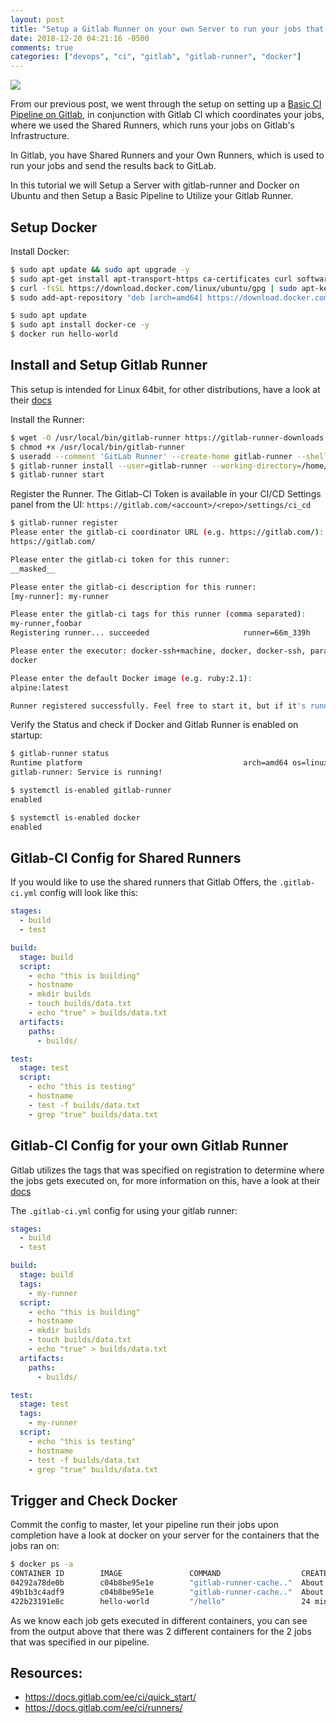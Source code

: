 ```yaml
---
layout: post
title: "Setup a Gitlab Runner on your own Server to run your jobs that gets triggered from Gitlab CI"
date: 2018-12-20 04:21:16 -0500
comments: true
categories: ["devops", "ci", "gitlab", "gitlab-runner", "docker"] 
---
```


![](https://user-images.githubusercontent.com/567298/50217968-0629f680-0393-11e9-8387-ad69937eb891.png)

From our previous post, we went through the setup on setting up a [Basic CI Pipeline on Gitlab](https://blog.ruanbekker.com/blog/2018/12/19/setup-a-basic-ci-pipeline-on-gitlab/), in conjunction with Gitlab CI which coordinates your jobs, where we used the Shared Runners, which runs your jobs on Gitlab's Infrastructure.

In Gitlab, you have Shared Runners and your Own Runners, which is used to run your jobs and send the results back to GitLab. 

In this tutorial we will Setup a Server with gitlab-runner and Docker on Ubuntu and then Setup a Basic Pipeline to Utilize your Gitlab Runner.

## Setup Docker

Install Docker:

```bash
$ sudo apt update && sudo apt upgrade -y
$ sudo apt-get install apt-transport-https ca-certificates curl software-properties-common -y
$ curl -fsSL https://download.docker.com/linux/ubuntu/gpg | sudo apt-key add -
$ sudo add-apt-repository "deb [arch=amd64] https://download.docker.com/linux/ubuntu $(lsb_release -cs) stable"

$ sudo apt update
$ sudo apt install docker-ce -y
$ docker run hello-world
```

## Install and Setup Gitlab Runner

This setup is intended for Linux 64bit, for other distributions, have a look at their [docs](https://docs.gitlab.com/runner/install/)

Install the Runner:

```bash
$ wget -O /usr/local/bin/gitlab-runner https://gitlab-runner-downloads.s3.amazonaws.com/latest/binaries/gitlab-runner-linux-amd64
$ chmod +x /usr/local/bin/gitlab-runner
$ useradd --comment 'GitLab Runner' --create-home gitlab-runner --shell /bin/bash
$ gitlab-runner install --user=gitlab-runner --working-directory=/home/gitlab-runner
$ gitlab-runner start
```

Register the Runner. The Gitlab-CI Token is available in your CI/CD Settings panel from the UI: `https://gitlab.com/<account>/<repo>/settings/ci_cd`

```bash
$ gitlab-runner register
Please enter the gitlab-ci coordinator URL (e.g. https://gitlab.com/):
https://gitlab.com/

Please enter the gitlab-ci token for this runner:
__masked__

Please enter the gitlab-ci description for this runner:
[my-runner]: my-runner

Please enter the gitlab-ci tags for this runner (comma separated):
my-runner,foobar
Registering runner... succeeded                     runner=66m_339h

Please enter the executor: docker-ssh+machine, docker, docker-ssh, parallels, shell, ssh, virtualbox, docker+machine, kubernetes:
docker

Please enter the default Docker image (e.g. ruby:2.1):
alpine:latest

Runner registered successfully. Feel free to start it, but if it's running already the config should be automatically reloaded!
```

Verify the Status and check if Docker and Gitlab Runner is enabled on startup:

```bash
$ gitlab-runner status
Runtime platform                                    arch=amd64 os=linux pid=30363 revision=7f00c780 version=11.5.1
gitlab-runner: Service is running!

$ systemctl is-enabled gitlab-runner
enabled

$ systemctl is-enabled docker
enabled
```

## Gitlab-CI Config for Shared Runners

If you would like to use the shared runners that Gitlab Offers, the `.gitlab-ci.yml` config will look like this:

```yaml
stages:
  - build
  - test

build:
  stage: build
  script:
    - echo "this is building"
    - hostname
    - mkdir builds
    - touch builds/data.txt
    - echo "true" > builds/data.txt
  artifacts:
    paths:
      - builds/

test:
  stage: test
  script:
    - echo "this is testing"
    - hostname
    - test -f builds/data.txt
    - grep "true" builds/data.txt
```

## Gitlab-CI Config for your own Gitlab Runner

Gitlab utilizes the tags that was specified on registration to determine where the jobs gets executed on, for more information on this, have a look at their [docs](https://docs.gitlab.com/ce/ci/yaml/README.html#tags)

The `.gitlab-ci.yml` config for using your gitlab runner:

```yaml
stages:
  - build
  - test

build:
  stage: build
  tags:
    - my-runner
  script:
    - echo "this is building"
    - hostname
    - mkdir builds
    - touch builds/data.txt
    - echo "true" > builds/data.txt
  artifacts:
    paths:
      - builds/

test:
  stage: test
  tags:
    - my-runner
  script:
    - echo "this is testing"
    - hostname
    - test -f builds/data.txt
    - grep "true" builds/data.txt
```

## Trigger and Check Docker

Commit the config to master, let your pipeline run their jobs upon completion have a look at docker on your server for the containers that the jobs ran on:

```bash
$ docker ps -a
CONTAINER ID        IMAGE               COMMAND                  CREATED              STATUS                          PORTS               NAMES
04292a78de0b        c04b8be95e1e        "gitlab-runner-cache.."  About a minute ago   Exited (0) About a minute ago                       runner-xx-project-xx-concurrent-0-cache-3cxx0
49b1b3c4adf9        c04b8be95e1e        "gitlab-runner-cache.."  About a minute ago   Exited (0) About a minute ago                       runner-xx-project-xx-concurrent-0-cache-6cxxa
422b23191e8c        hello-world         "/hello"                 24 minutes ago       Exited (0) 24 minutes ago                           wizardly_meninsky
```

As we know each job gets executed in different containers, you can see from the output above that there was 2 different containers for the 2 jobs that was specified in our pipeline.

## Resources:

- https://docs.gitlab.com/ee/ci/quick_start/
- https://docs.gitlab.com/ee/ci/runners/
